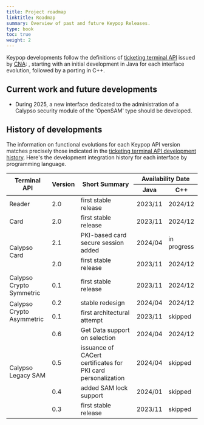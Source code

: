 ```yaml
---
title: Project roadmap
linktitle: Roadmap
summary: Overview of past and future Keypop Releases.
type: book
toc: true
weight: 2
---
```


Keypop developments follow the definitions of [ticketing terminal API](https://terminal-api.calypsonet.org/) issued by [CNA](https://calypsonet.org/): , starting with an initial development in Java for each interface evolution, followed by a porting in C++.

## Current work and future developments
- During 2025, a new interface dedicated to the administration of a Calypso security module of the 'OpenSAM' type should be developed.

## History of developments
The information on functional evolutions for each Keypop API version matches precisely those indicated in the [ticketing terminal API development history](https://terminal-api.calypsonet.org/community/roadmap/#history-of-developments).
Here's the development integration history for each interface by programming language.

<table>
<thead>
  <tr>
    <th rowspan="2">Terminal API</th>
    <th rowspan="2">Version</th>
    <th rowspan="2">Short Summary</th>
    <th colspan="2">Availability Date</th>   
  </tr>
  <tr>
    <th>Java</th>
    <th>C++</th>
  </tr>
</thead>
<tbody>
  <tr>
    <td>Reader</td>
    <td>2.0</td>
    <td>first stable release</td>
    <td>2023/11</td>
    <td>2024/12</td>
  </tr>
  <tr>
    <td>Card</td>
    <td>2.0</td>
    <td>first stable release</td>
    <td>2023/11</td>
    <td>2024/12</td>
  </tr>
  <tr>
    <td rowspan="2">Calypso Card</td>
    <td>2.1</td>
    <td>PKI-based card secure session added</td>
    <td>2024/04</td>
    <td>in progress</td>    
  </tr>
  <tr>
    <td>2.0</td>
    <td>first stable release</td>
    <td>2023/11</td>
    <td>2024/12</td>
  </tr>
  <tr>
    <td>Calypso Crypto Symmetric</td>
    <td>0.1</td>
    <td>first stable release</td>
    <td>2023/11</td>
    <td>2024/12</td>
  </tr>
  <tr>
    <td rowspan="2">Calypso Crypto Asymmetric</td>
    <td>0.2</td>
    <td>stable redesign</td>
    <td>2024/04</td>
    <td>2024/12</td>
  </tr>
  <tr>
    <td>0.1</td>
    <td>first architectural attempt</td>
    <td>2023/11</td>
    <td>skipped</td>
  </tr>
  <tr>
    <td rowspan="4">Calypso Legacy SAM</td>
    <td>0.6</td>
    <td>Get Data support on selection</td>
    <td>2024/04</td>
    <td>2024/12</td>
  </tr>
  <tr>
    <td>0.5</td>
    <td>issuance of CACert certificates for PKI card personalization</td>
    <td>2024/04</td>
    <td>skipped</td>
  </tr>
  <tr>
    <td>0.4</td>
    <td>added SAM lock support</td>
    <td>2024/01</td>
    <td>skipped</td>
  </tr>
  <tr>
    <td>0.3</td>
    <td>first stable release</td>
    <td>2023/11</td>
    <td>skipped</td>
  </tr>  
</tbody>
</table>
